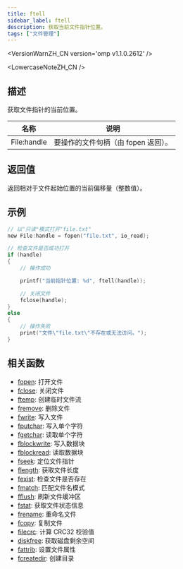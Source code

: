 ```yaml
---
title: ftell
sidebar_label: ftell
description: 获取当前文件指针位置。
tags: ["文件管理"]
---
```


<VersionWarnZH_CN version='omp v1.1.0.2612' />

<LowercaseNoteZH_CN />

## 描述

获取文件指针的当前位置。

| 名称        | 说明                                |
| ----------- | ----------------------------------- |
| File:handle | 要操作的文件句柄（由 fopen 返回）。 |

## 返回值

返回相对于文件起始位置的当前偏移量（整数值）。

## 示例

```c
// 以"只读"模式打开"file.txt"
new File:handle = fopen("file.txt", io_read);

// 检查文件是否成功打开
if (handle)
{
    // 操作成功

    printf("当前指针位置: %d", ftell(handle));

    // 关闭文件
    fclose(handle);
}
else
{
    // 操作失败
    print("文件\"file.txt\"不存在或无法访问。");
}
```

## 相关函数

- [fopen](fopen): 打开文件
- [fclose](fclose): 关闭文件
- [ftemp](ftemp): 创建临时文件流
- [fremove](fremove): 删除文件
- [fwrite](fwrite): 写入文件
- [fputchar](fputchar): 写入单个字符
- [fgetchar](fgetchar): 读取单个字符
- [fblockwrite](fblockwrite): 写入数据块
- [fblockread](fblockread): 读取数据块
- [fseek](fseek): 定位文件指针
- [flength](flength): 获取文件长度
- [fexist](fexist): 检查文件是否存在
- [fmatch](fmatch): 匹配文件名模式
- [fflush](fflush): 刷新文件缓冲区
- [fstat](fstat): 获取文件状态信息
- [frename](frename): 重命名文件
- [fcopy](fcopy): 复制文件
- [filecrc](filecrc): 计算 CRC32 校验值
- [diskfree](diskfree): 获取磁盘剩余空间
- [fattrib](fattrib): 设置文件属性
- [fcreatedir](fcreatedir): 创建目录
